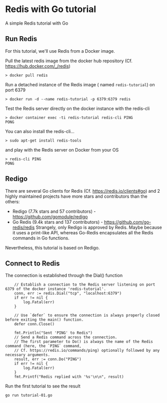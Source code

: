 # Redis with Go tutorial
A simple Redis tutorial with Go




## Run Redis

For this tutorial, we'll use Redis from a Docker image.


Pull the latest redis image from the docker hub repository (Cf. https://hub.docker.com/_/redis)
```
> docker pull redis
```

Run a detached instance of the Redis image ( named `redis-tutorial`) on port 6379
```
> docker run -d --name redis-tutorial -p 6379:6379 redis
```

Test the Redis server directly on the docker instance with the redis-cli
```
> docker container exec -ti redis-tutorial redis-cli PING
PONG
```

You can also install the redis-cli... 
```
> sudo apt-get install redis-tools
```

and play with the Redis server on Docker from your OS
```
> redis-cli PING
PONG
```


## Redigo

There are several Go clients for Redis (Cf. https://redis.io/clients#go) and 2 highly maintained projects have more stars and contributors than the others:
  - Redigo (7.7k stars and 57 contributors) - https://github.com/gomodule/redigo
  - Go Redis (9.4k stars and 137 contributors) - https://github.com/go-redis/redis
Strangely, only Redigo is approved by Redis. Maybe because it uses a print-like API, whereas Go-Redis encapsulates all the Redis commands in Go functions.

Nevertheless, this tutorial is based on Redigo.


## Connect to Redis

The connection is established through the Dial() function 

```
	// Establish a connection to the Redis server listening on port 6379 of the docker instance 'redis-tutorial'.
	conn, err := redis.Dial("tcp", "localhost:6379")
	if err != nil {
		log.Fatal(err)
	}

	// Use `defer` to ensure the connection is always properly closed before exiting the main() function.
	defer conn.Close()

	fmt.Println("Sent 'PING' to Redis")
	// Send a Redis command across the connection.
	// The first parameter to Do() is always the name of the Redis command (here, the `PING` command,
	// Cf. https://redis.io/commands/ping) optionally followed by any necessary arguments.
	result, err := conn.Do("PING")
	if err != nil {
		log.Fatal(err)
	}
	fmt.Printf("Redis replied with '%s'\n\n", result)
```

Run the first tutorial to see the result
```
go run tutorial-01.go
```
